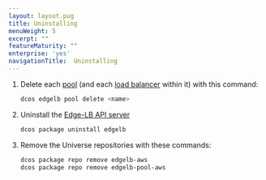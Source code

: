 ```yaml
---
layout: layout.pug
title: Uninstalling
menuWeight: 5
excerpt: ""
featureMaturity: ""
enterprise: 'yes'
navigationTitle:  Uninstalling
---
```



1.  Delete each [pool](/1.10/networking/edge-lb/glossary#edge-lb-pool) (and each [load balancer](/1.10/networking/edge-lb/glossary#edge-lb-load-balancer) within it) with this command:

    ```bash
    dcos edgelb pool delete <name>
    ```

1.  Uninstall the [Edge-LB API server](/1.10/networking/edge-lb/glossary#edge-lb-api-server)

    ```bash
    dcos package uninstall edgelb
    ```

1.  Remove the Universe repositories with these commands:

    ```bash
    dcos package repo remove edgelb-aws
    dcos package repo remove edgelb-pool-aws
    ```
